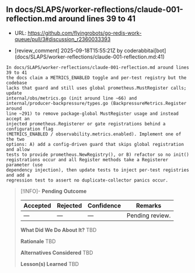 ## In docs/SLAPS/worker-reflections/claude-001-reflection.md around lines 39 to 41

- URL: https://github.com/flyingrobots/go-redis-work-queue/pull/3#discussion_r2360033393

- [review_comment] 2025-09-18T15:55:21Z by coderabbitai[bot] (docs/SLAPS/worker-reflections/claude-001-reflection.md:41)

```text
In docs/SLAPS/worker-reflections/claude-001-reflection.md around lines 39 to 41
the docs claim a METRICS_ENABLED toggle and per-test registry but the codebase
lacks that guard and still uses global prometheus.MustRegister calls; update
internal/obs/metrics.go (init around line ~66) and
internal/producer-backpressure/types.go (BackpressureMetrics.Register around
line ~291) to remove package-global MustRegister usage and instead accept an
injected prometheus.Registerer or gate registrations behind a configuration flag
(METRICS_ENABLED / observability.metrics.enabled). Implement one of the two
options: A) add a config-driven guard that skips global registration and allow
tests to provide prometheus.NewRegistry(), or B) refactor so no init()
registrations occur and all Register methods take a Registerer parameter (use
dependency injection), then update tests to inject per-test registries and add a
regression test to assert no duplicate-collector panics occur.
```

> [!INFO]- **Pending**
> **Outcome**
> 
> | Accepted | Rejected | Confidence | Remarks |
> |----------|----------|------------|---------|
> | — | — | — | Pending review. |
>
> **What Did We Do About It?**
> TBD
>
> **Rationale**
> TBD
>
> **Alternatives Considered**
> TBD
>
> **Lesson(s) Learned**
> TBD
